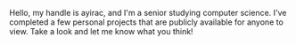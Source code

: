 Hello, my handle is ayirac, and I'm a senior studying computer science. I've completed a few personal projects that are publicly available for anyone to view. Take a look and let me know what you think!
